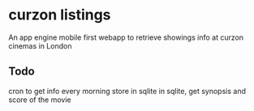 # curzon listings

An app engine mobile first webapp to retrieve showings info at curzon cinemas in London


## Todo

cron to get info every morning
store in sqlite
in sqlite, get synopsis and score of the movie
